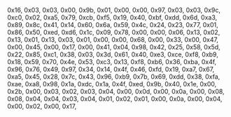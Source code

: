 0x16, 0x03, 0x03, 0x00, 0x9b,
0x01, 0x00, 0x00, 0x97, 0x03, 0x03, 0x9c, 0xc0, 0x02, 0xa5, 0x79, 0xcb, 0xf5, 0x19, 0x40, 0xbf,
0xdd, 0x6d, 0xa3, 0x89, 0x8c, 0x41, 0x14, 0x60, 0x6a, 0x59, 0x4c, 0x24, 0x23, 0x77, 0x01, 0x86,
0x50, 0xed, 0xd6, 0x1c, 0x09, 0x78, 0x00, 0x00, 0x06, 0x13, 0x02, 0x13, 0x01, 0x13, 0x03, 0x01,
0x00, 0x00, 0x68, 0x00, 0x33, 0x00, 0x47, 0x00, 0x45, 0x00, 0x17, 0x00, 0x41, 0x04, 0x98, 0x42,
0x25, 0x58, 0x5d, 0x22, 0x85, 0xc1, 0x38, 0x03, 0x3d, 0x61, 0x40, 0xe3, 0xce, 0xf8, 0xb9, 0x18,
0x59, 0x70, 0x4e, 0x53, 0xc3, 0x13, 0xf8, 0xb6, 0x36, 0xba, 0x4f, 0x96, 0x76, 0x49, 0x97, 0x34,
0x14, 0x4f, 0x46, 0xfd, 0x19, 0xa7, 0x67, 0xa5, 0x45, 0x28, 0x7c, 0x43, 0x96, 0xb9, 0x7b, 0x69,
0xdd, 0x38, 0xfa, 0xae, 0xa8, 0x98, 0x1a, 0xdc, 0x1a, 0x4f, 0xed, 0x9b, 0x40, 0x1e, 0x00, 0x2b,
0x00, 0x03, 0x02, 0x03, 0x04, 0x00, 0x0d, 0x00, 0x0a, 0x00, 0x08, 0x08, 0x04, 0x04, 0x03, 0x04,
0x01, 0x02, 0x01, 0x00, 0x0a, 0x00, 0x04, 0x00, 0x02, 0x00, 0x17,